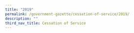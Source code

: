 ```yaml
---
title: "2019"
permalink: /government-gazette/cessation-of-service/2019/
description: ""
third_nav_title: Cessation of Service
---
```

